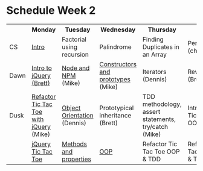 # Schedule Week 2

<table>
  <tr>
    <th></th>
    <th>Monday</th>
    <th>Tuesday</th>
    <th>Wednesday</th>
    <th>Thursday</th>
    <th>Friday</th>
  </tr>
  <tr>
    <td>CS</td>
    <td><a href="https://github.com/sf-wdi-17/notes/blob/master/warmups/week-02.md">Intro</a></td>
    <td>Factorial using recursion</td>
    <td>Palindrome</td>
    <td>Finding Duplicates in an Array</td>
    <td>Permutations (choose 2)</td>
  </tr>
  <tr>
    <td>Dawn</td>
    <td><a href="../lectures/week-02/_1_monday/dawn/README.md">Intro to jQuery (Brett)</a></td>
    <td><a href="https://github.com/sf-wdi-17/notes/tree/master/lectures/week-02/_2_tuesday/dawn">Node and NPM</a> (Mike)</td>
    <td><a href="https://github.com/sf-wdi-17/notes/tree/master/lectures/week-02/_3_wednesday/dawn">Constructors and prototypes</a> (Mike)</td>
    <td>Iterators (Dennis)</td>
    <td>Review (Brett)</td>
  </tr>
  <tr>
    <td>Dusk</td>
    <td><a href="https://github.com/sf-wdi-17/notes/tree/master/lectures/week-02/_1_monday/dusk">Refactor Tic Tac Toe with jQuery</a> (Mike)</td>
    <td><a href="https://github.com/sf-wdi-17/notes/blob/master/lectures/week-02/_2_tuesday/dusk/README.md">Object Orientation</a> (Dennis)</td>
    <td>Prototypical inheritance (Brett)</td>
    <td>TDD methodology, assert statements, try/catch (Mike)</td>
    <td>Intro refactor Tic Tac Toe OOP & TDD</td>
  </tr>
  <tr>
    <td></td>
    <td><a href="https://github.com/sf-wdi-17/notes/tree/master/assignments/week-02/_1_monday">jQuery Tic Tac Toe</a></td>
    <td><a href="https://github.com/sf-wdi-17/notes/tree/master/assignments/week-02/_2_tuesday">Methods and properties</a></td>
    <td><a href="https://github.com/sf-wdi-17/notes/tree/master/assignments/week-02/_3_wednesday">OOP</a></td>
    <td>Refactor Tic Tac Toe OOP & TDD</td>
    <td>Refactor Tic Tac Toe OOP & TDD</td>
  </tr>
</table>
